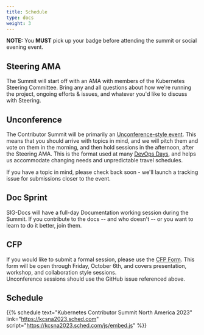 ```yaml
---
title: Schedule
type: docs
weight: 3
---
```


**NOTE:** You **MUST** pick up your badge before attending the summit or social evening event.

## Steering AMA

The Summit will start off with an AMA with members of the Kubernetes Steering
Committee.  Bring any and all questions about how we're running the project,
ongoing efforts & issues, and whatever you'd like to discuss with Steering.

## Unconference

The Contributor Summit will be primarily an [Unconference-style event](https://blog.crisp.se/2016/08/30/henrikkniberg/what-is-an-unconference).  This means that
you should arrive with topics in mind, and we will pitch them and vote on them
in the morning, and then hold sessions in the afternoon, after the Steering AMA.
This is the format used at many [DevOps Days](https://devopsdays.org/open-space-format/), and helps us accommodate changing 
needs and unpredictable travel schedules.

If you have a topic in mind, please check back soon - we'll launch a tracking issue for submissions closer to the event.

## Doc Sprint

SIG-Docs will have a full-day Documentation working session during the Summit.
If you contribute to the docs -- and who doesn't -- or you want to learn to
do it better, join them.

## CFP
If you would like to submit a formal session, please use the [CFP Form](https://docs.google.com/forms/d/1z7TnjixN9fiuQulF-EU9rw7_U9I-I8HNOv28IAFsHZc/viewform).
This form will be open through Friday, October 6th, and covers presentation, workshop, and collaboration style sessions.  
Unconference sessions should use the GitHub issue referenced above.

## Schedule

{{% schedule
  text="Kubernetes Contributor Summit North America 2023"
  link="https://kcsna2023.sched.com"
  script="https://kcsna2023.sched.com/js/embed.js"
%}}
